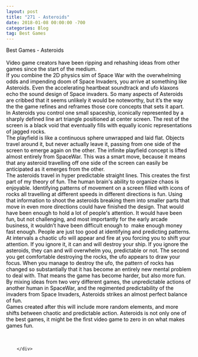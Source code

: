 ```yaml
---
layout: post
title: "271 - Asteroids"
date: 2018-01-08 00:00:00 -700
categories: Blog
tag: Best Games
---
```


<div class="blog-content">
				<div class="paragraph"><span><span style="color:rgb(0, 0, 0)">Best Games - Asteroids</span></span><br><span></span><br><span><span style="color:rgb(0, 0, 0)">Video game creators have been ripping and rehashing ideas from other games since the start of the medium. </span></span><br><span></span><span><span style="color:rgb(0, 0, 0)">If you combine the 2D physics sim of Space War with the overwhelming odds and impending doom of Space Invaders, you arrive at something like Asteroids. Even the accelerating heartbeat soundtrack and ufo klaxons echo the sound design of Space invaders. So many aspects of Asteroids are cribbed that it seems unlikely it would be noteworthy, but it&rsquo;s the way the the game refines and reframes those core concepts that sets it apart.</span></span><br><span></span><span><span style="color:rgb(0, 0, 0)">In Asteroids you control one small spaceship, iconically represented by a sharply defined line art triangle positioned at center screen. The rest of the screen is a black void that eventually fills with equally iconic representations of jagged rocks.</span></span><br><span></span><span><span style="color:rgb(0, 0, 0)">The playfield is like a continuous sphere unwrapped and laid flat. Objects travel around it, but never actually leave it, passing from one side of the screen to emerge again on the other. The infinite playfield concept is lifted almost entirely from SpaceWar. This was a smart move, because it means that any asteroid travelling off one side of the screen can easily be anticipated as it emerges from the other. </span></span><br><span></span><span><span style="color:rgb(0, 0, 0)">The asteroids travel in hyper predictable straight lines. This creates the first part of my theory of fun. The human brain's ability to organize chaos is enjoyable. Identifying patterns of movement on a screen filled with icons of rocks all travelling at different speeds in different directions is fun. Using that information to shoot the asteroids breaking them into smaller parts that move in even more directions could have finished the design. That would have been enough to hold a lot of people's attention. It would have been fun, but not challenging, and most importantly for the early arcade business, it wouldn&rsquo;t have been difficult enough to &nbsp;make enough money fast enough. People are just too good at identifying and predicting patterns.</span></span><br><span></span><span><span style="color:rgb(0, 0, 0)">At intervals a chaotic ufo will appear and fire at you forcing you to shift your attention. If you ignore it, it can and will destroy your ship. If you ignore the asteroids, they can and will overwhelm you, predictable or not. The second you get comfortable destroying the rocks, the ufo appears to draw your focus. When you manage to destroy the ufo, the pattern of rocks has changed so substantially that it has become an entirely new mental problem to deal with. That means the game has become harder, but also more fun. </span></span><br><span></span><span><span style="color:rgb(0, 0, 0)">By mixing ideas from two very different games, the unpredictable actions of another human in SpaceWar, and the regimented predictability of the invaders from Space Invaders, Asteroids strikes an almost perfect balance of fun. </span></span><br><span></span><span><span style="color:rgb(0, 0, 0)">Games created after this will include more random elements, and more shifts between chaotic and predictable action. Asteroids is not only one of the best games, it might be the first video game to zero in on what makes games fun. </span></span><br><span></span><br>&#8203;</div>

		</div>
        